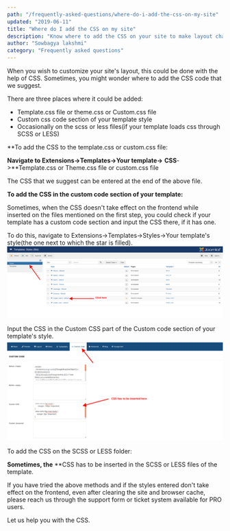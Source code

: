 ```yaml
---
path: "/frequently-asked-questions/where-do-i-add-the-css-on-my-site"
updated: "2019-06-11"
title: "Where do I add the CSS on my site"
description: "Know where to add the CSS on your site to make layout changes"
author: "Sowbagya lakshmi"
category: "Frequently asked questions"
---
```


When you wish to customize your site's layout, this could be done with the help of CSS.
Sometimes, you might wonder where to add the CSS code that we suggest.

There are three places where it could be added:

- Template.css file or theme.css or Custom.css file
- Custom css code section of your template style
- Occasionally on the scss or less files(if your template loads css through SCSS or LESS) 

**To add the CSS to the template.css or custom.css file:

**Navigate to Extensions->Templates->Your template->** **CSS**\->**Template.css or Theme.css file or custom.css file

The CSS that we suggest can be entered at the end of the above file.

**To add the CSS in the custom code section of your template:**

Sometimes, when the CSS doesn't take effect on the frontend while inserted on the files mentioned on the first step, you could check if your template has a custom code section and input the CSS there, if it has one.

To do this, navigate to Extensions->Templates->Styles->Your template's style(the one next to which the star is filled).
![To choose the default style](../../images/frequently-asked-questions/where-to-add-CSS/template-styles.png)

Input the CSS in the Custom CSS part of the Custom code section of your template's style. 
![Custom code section where css can be added](../../images/frequently-asked-questions/where-to-add-CSS/custom-code.png)

To add the CSS on the SCSS or LESS folder:

**Sometimes, the** **CSS has to be inserted in the SCSS or LESS files of the template.

If you have tried the above methods and if the styles entered don't take effect on the frontend, even after clearing the site and browser cache, please reach us through the <link-text url="https://www.j2store.org/support/support-request-form.html" target="_blank" rel="noopener">support form</link-text> or <link-text url="https://www.j2store.org/my-account/priority-ticket-system.html" target="_blank" rel="noopener">ticket system </link-text>available for PRO users.

Let us help you with the CSS.


